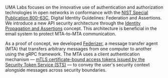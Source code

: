 UMA Labs focuses on the innovative use of authentication and authorization technologies in open networks in conformance with the [NIST Special Publication 800-63C](https://pages.nist.gov/800-63-3/sp800-63c.html), Digital Identity Guidelines: Federation and Assertions. We introduce a new API security architecture through the [Identity Propagation and Assertions](https://github.com/umalabs/identity-propagation-and-assertions) concept. This architecture is beneficial in the email system to protect MTA-to-MTA communication.

As a proof of concept, we developed [Federizer](https://github.com/umalabs/federizer), a message transfer agent (MTA) that transfers arbitrary messages from one computer to another using the gRPC framework. The MTA uses a client authentication mechanism — [mTLS certificate-bound access tokens issued by the Security Token Service (STS)](https://github.com/umalabs/identity-propagation-and-assertions) — to convey the user's security context alongside messages across security boundaries.
